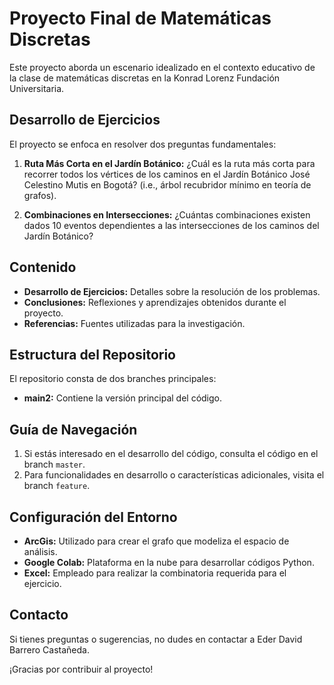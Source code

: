 # Proyecto Final de Matemáticas Discretas

Este proyecto aborda un escenario idealizado en el contexto educativo de la clase de matemáticas discretas en la Konrad Lorenz Fundación Universitaria.

## Desarrollo de Ejercicios

El proyecto se enfoca en resolver dos preguntas fundamentales:
1. **Ruta Más Corta en el Jardín Botánico:** ¿Cuál es la ruta más corta para recorrer todos los vértices de los caminos en el Jardín Botánico José Celestino Mutis en Bogotá? (i.e., árbol recubridor mínimo en teoría de grafos).

2. **Combinaciones en Intersecciones:** ¿Cuántas combinaciones existen dados 10 eventos dependientes a las intersecciones de los caminos del Jardín Botánico?

## Contenido

- **Desarrollo de Ejercicios:** Detalles sobre la resolución de los problemas.
- **Conclusiones:** Reflexiones y aprendizajes obtenidos durante el proyecto.
- **Referencias:** Fuentes utilizadas para la investigación.

## Estructura del Repositorio

El repositorio consta de dos branches principales:
- **main2:** Contiene la versión principal del código.

## Guía de Navegación

1. Si estás interesado en el desarrollo del código, consulta el código en el branch `master`.
2. Para funcionalidades en desarrollo o características adicionales, visita el branch `feature`.

## Configuración del Entorno

- **ArcGis:** Utilizado para crear el grafo que modeliza el espacio de análisis.
- **Google Colab:** Plataforma en la nube para desarrollar códigos Python.
- **Excel:** Empleado para realizar la combinatoria requerida para el ejercicio.


## Contacto

Si tienes preguntas o sugerencias, no dudes en contactar a Eder David Barrero Castañeda.

¡Gracias por contribuir al proyecto!
